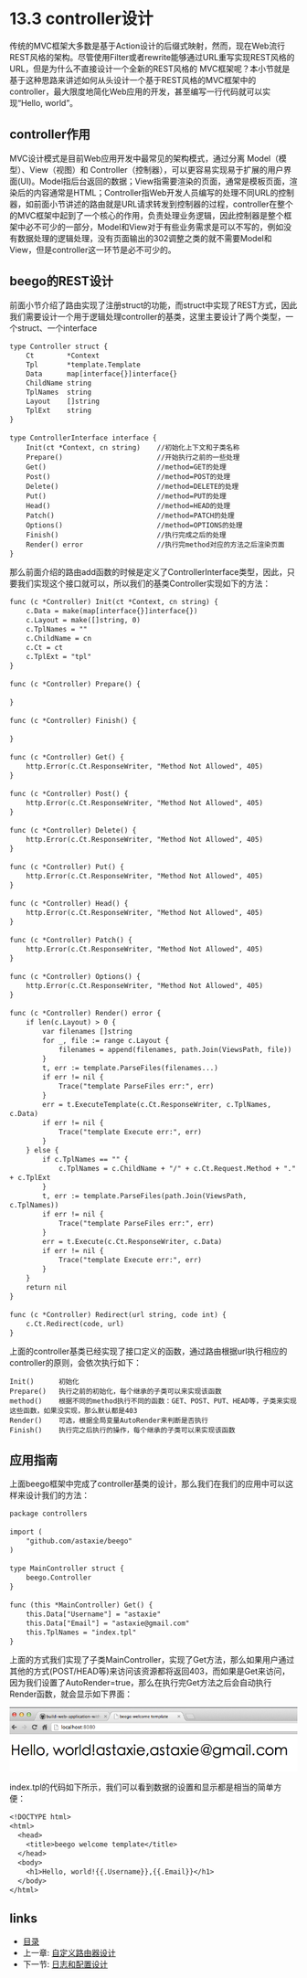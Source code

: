 <!-- {% raw %} -->
# 13.3 controller设计

传统的MVC框架大多数是基于Action设计的后缀式映射，然而，现在Web流行REST风格的架构。尽管使用Filter或者rewrite能够通过URL重写实现REST风格的URL，但是为什么不直接设计一个全新的REST风格的 MVC框架呢？本小节就是基于这种思路来讲述如何从头设计一个基于REST风格的MVC框架中的controller，最大限度地简化Web应用的开发，甚至编写一行代码就可以实现“Hello, world”。

## controller作用
MVC设计模式是目前Web应用开发中最常见的架构模式，通过分离 Model（模型）、View（视图）和 Controller（控制器），可以更容易实现易于扩展的用户界面(UI)。Model指后台返回的数据；View指需要渲染的页面，通常是模板页面，渲染后的内容通常是HTML；Controller指Web开发人员编写的处理不同URL的控制器，如前面小节讲述的路由就是URL请求转发到控制器的过程，controller在整个的MVC框架中起到了一个核心的作用，负责处理业务逻辑，因此控制器是整个框架中必不可少的一部分，Model和View对于有些业务需求是可以不写的，例如没有数据处理的逻辑处理，没有页面输出的302调整之类的就不需要Model和View，但是controller这一环节是必不可少的。

## beego的REST设计
前面小节介绍了路由实现了注册struct的功能，而struct中实现了REST方式，因此我们需要设计一个用于逻辑处理controller的基类，这里主要设计了两个类型，一个struct、一个interface

	type Controller struct {
		Ct        *Context
		Tpl       *template.Template
		Data      map[interface{}]interface{}
		ChildName string
		TplNames  string
		Layout    []string
		TplExt    string
	}

	type ControllerInterface interface {
		Init(ct *Context, cn string)    //初始化上下文和子类名称
		Prepare()                       //开始执行之前的一些处理
		Get()                           //method=GET的处理
		Post()                          //method=POST的处理
		Delete()                        //method=DELETE的处理
		Put()                           //method=PUT的处理
		Head()                          //method=HEAD的处理
		Patch()                         //method=PATCH的处理
		Options()                       //method=OPTIONS的处理
		Finish()                        //执行完成之后的处理		
		Render() error                  //执行完method对应的方法之后渲染页面
	}

那么前面介绍的路由add函数的时候是定义了ControllerInterface类型，因此，只要我们实现这个接口就可以，所以我们的基类Controller实现如下的方法：

	func (c *Controller) Init(ct *Context, cn string) {
		c.Data = make(map[interface{}]interface{})
		c.Layout = make([]string, 0)
		c.TplNames = ""
		c.ChildName = cn
		c.Ct = ct
		c.TplExt = "tpl"
	}

	func (c *Controller) Prepare() {

	}

	func (c *Controller) Finish() {

	}

	func (c *Controller) Get() {
		http.Error(c.Ct.ResponseWriter, "Method Not Allowed", 405)
	}

	func (c *Controller) Post() {
		http.Error(c.Ct.ResponseWriter, "Method Not Allowed", 405)
	}

	func (c *Controller) Delete() {
		http.Error(c.Ct.ResponseWriter, "Method Not Allowed", 405)
	}

	func (c *Controller) Put() {
		http.Error(c.Ct.ResponseWriter, "Method Not Allowed", 405)
	}

	func (c *Controller) Head() {
		http.Error(c.Ct.ResponseWriter, "Method Not Allowed", 405)
	}

	func (c *Controller) Patch() {
		http.Error(c.Ct.ResponseWriter, "Method Not Allowed", 405)
	}

	func (c *Controller) Options() {
		http.Error(c.Ct.ResponseWriter, "Method Not Allowed", 405)
	}

	func (c *Controller) Render() error {
		if len(c.Layout) > 0 {
			var filenames []string
			for _, file := range c.Layout {
				filenames = append(filenames, path.Join(ViewsPath, file))
			}
			t, err := template.ParseFiles(filenames...)
			if err != nil {
				Trace("template ParseFiles err:", err)
			}
			err = t.ExecuteTemplate(c.Ct.ResponseWriter, c.TplNames, c.Data)
			if err != nil {
				Trace("template Execute err:", err)
			}
		} else {
			if c.TplNames == "" {
				c.TplNames = c.ChildName + "/" + c.Ct.Request.Method + "." + c.TplExt
			}
			t, err := template.ParseFiles(path.Join(ViewsPath, c.TplNames))
			if err != nil {
				Trace("template ParseFiles err:", err)
			}
			err = t.Execute(c.Ct.ResponseWriter, c.Data)
			if err != nil {
				Trace("template Execute err:", err)
			}
		}
		return nil
	}

	func (c *Controller) Redirect(url string, code int) {
		c.Ct.Redirect(code, url)
	}

上面的controller基类已经实现了接口定义的函数，通过路由根据url执行相应的controller的原则，会依次执行如下：

	Init()      初始化
	Prepare()   执行之前的初始化，每个继承的子类可以来实现该函数
	method()    根据不同的method执行不同的函数：GET、POST、PUT、HEAD等，子类来实现这些函数，如果没实现，那么默认都是403
	Render()    可选，根据全局变量AutoRender来判断是否执行
	Finish()    执行完之后执行的操作，每个继承的子类可以来实现该函数

## 应用指南
上面beego框架中完成了controller基类的设计，那么我们在我们的应用中可以这样来设计我们的方法：

	package controllers

	import (
		"github.com/astaxie/beego"
	)

	type MainController struct {
		beego.Controller
	}

	func (this *MainController) Get() {
		this.Data["Username"] = "astaxie"
		this.Data["Email"] = "astaxie@gmail.com"
		this.TplNames = "index.tpl"
	}

上面的方式我们实现了子类MainController，实现了Get方法，那么如果用户通过其他的方式(POST/HEAD等)来访问该资源都将返回403，而如果是Get来访问，因为我们设置了AutoRender=true，那么在执行完Get方法之后会自动执行Render函数，就会显示如下界面：

![](images/13.4.beego.png?raw=true)

index.tpl的代码如下所示，我们可以看到数据的设置和显示都是相当的简单方便：

	<!DOCTYPE html>
	<html>
	  <head>
	    <title>beego welcome template</title>
	  </head>
	  <body>
	    <h1>Hello, world!{{.Username}},{{.Email}}</h1>
	  </body>
	</html>


## links
   * [目录](<preface.md>)
   * 上一章: [自定义路由器设计](<13.2.md>)
   * 下一节: [日志和配置设计](<13.4.md>)
<!-- {% endraw %} -->
